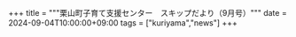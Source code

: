 +++
title = """栗山町子育て支援センター　スキップだより（9月号）"""
date = 2024-09-04T10:00:00+09:00
tags = ["kuriyama","news"]
+++

